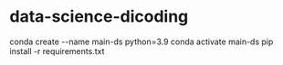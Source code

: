 # data-science-dicoding
conda create --name main-ds python=3.9
conda activate main-ds
pip install -r requirements.txt
